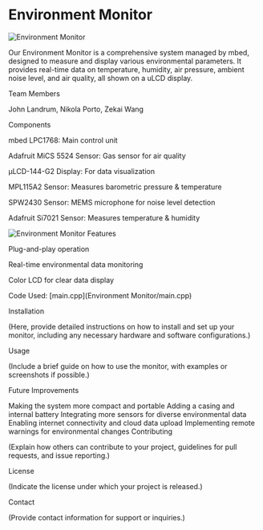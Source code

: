 # Environment Monitor
![Environment Monitor](uLCD.heic)

Our Environment Monitor is a comprehensive system managed by mbed, designed to measure and display various environmental parameters. It provides real-time data on temperature, humidity, air pressure, ambient noise level, and air quality, all shown on a uLCD display.


Team Members

John Landrum, Nikola Porto, Zekai Wang



Components

mbed LPC1768: Main control unit

Adafruit MiCS 5524 Sensor: Gas sensor for air quality

μLCD-144-G2 Display: For data visualization

MPL115A2 Sensor: Measures barometric pressure & temperature

SPW2430 Sensor: MEMS microphone for noise level detection

Adafruit Si7021 Sensor: Measures temperature & humidity

![Environment Monitor](Overview.HEIC)
Features

Plug-and-play operation

Real-time environmental data monitoring

Color LCD for clear data display

Code Used: [main.cpp](Environment Monitor/main.cpp)

Installation

(Here, provide detailed instructions on how to install and set up your monitor, including any necessary hardware and software configurations.)

Usage

(Include a brief guide on how to use the monitor, with examples or screenshots if possible.)

Future Improvements

Making the system more compact and portable
Adding a casing and internal battery
Integrating more sensors for diverse environmental data
Enabling internet connectivity and cloud data upload
Implementing remote warnings for environmental changes
Contributing

(Explain how others can contribute to your project, guidelines for pull requests, and issue reporting.)

License

(Indicate the license under which your project is released.)

Contact

(Provide contact information for support or inquiries.)


